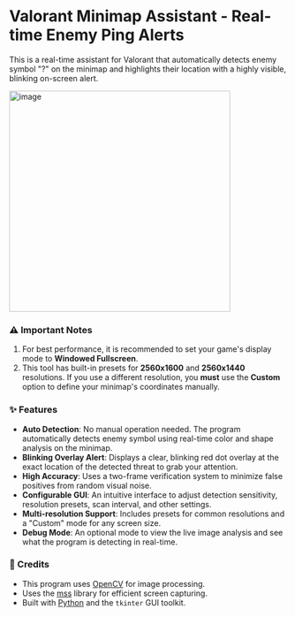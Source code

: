 # Valorant Minimap Assistant - Real-time Enemy Ping Alerts

This is a real-time assistant for Valorant that automatically detects enemy symbol "?" on the minimap and highlights their location with a highly visible, blinking on-screen alert.

<img width="400" height="=390" alt="image" src="https://github.com/user-attachments/assets/8d53f389-20b4-4286-b4e4-2b67acc8cb9e" />



### ⚠️ Important Notes

1.  For best performance, it is recommended to set your game's display mode to **Windowed Fullscreen**.
2.  This tool has built-in presets for **2560x1600** and **2560x1440** resolutions. If you use a different resolution, you **must** use the **Custom** option to define your minimap's coordinates manually.

### ✨ Features

* **Auto Detection**: No manual operation needed. The program automatically detects enemy symbol using real-time color and shape analysis on the minimap.
* **Blinking Overlay Alert**: Displays a clear, blinking red dot overlay at the exact location of the detected threat to grab your attention.
* **High Accuracy**: Uses a two-frame verification system to minimize false positives from random visual noise.
* **Configurable GUI**: An intuitive interface to adjust detection sensitivity, resolution presets, scan interval, and other settings.
* **Multi-resolution Support**: Includes presets for common resolutions and a "Custom" mode for any screen size.
* **Debug Mode**: An optional mode to view the live image analysis and see what the program is detecting in real-time.


### 📝 Credits

* This program uses [OpenCV](https://opencv.org/) for image processing.
* Uses the [mss](https://python-mss.readthedocs.io/) library for efficient screen capturing.
* Built with [Python](https://www.python.org/) and the `tkinter` GUI toolkit.
